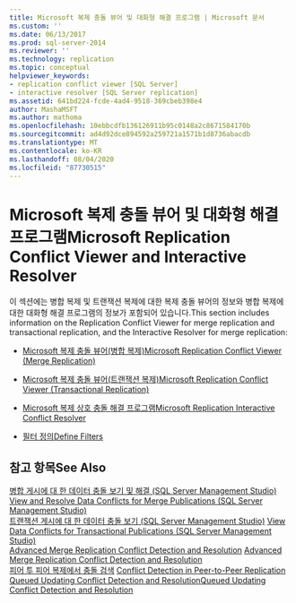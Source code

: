```yaml
---
title: Microsoft 복제 충돌 뷰어 및 대화형 해결 프로그램 | Microsoft 문서
ms.custom: ''
ms.date: 06/13/2017
ms.prod: sql-server-2014
ms.reviewer: ''
ms.technology: replication
ms.topic: conceptual
helpviewer_keywords:
- replication conflict viewer [SQL Server]
- interactive resolver [SQL Server replication]
ms.assetid: 641bd224-fcde-4ad4-9518-369cbeb398e4
author: MashaMSFT
ms.author: mathoma
ms.openlocfilehash: 10ebbcdfb136126911b95c0148a2c8671584170b
ms.sourcegitcommit: ad4d92dce894592a259721a1571b1d8736abacdb
ms.translationtype: MT
ms.contentlocale: ko-KR
ms.lasthandoff: 08/04/2020
ms.locfileid: "87730515"
---
```

# <a name="microsoft-replication-conflict-viewer-and-interactive-resolver"></a><span data-ttu-id="19af5-102">Microsoft 복제 충돌 뷰어 및 대화형 해결 프로그램</span><span class="sxs-lookup"><span data-stu-id="19af5-102">Microsoft Replication Conflict Viewer and Interactive Resolver</span></span>
  <span data-ttu-id="19af5-103">이 섹션에는 병합 복제 및 트랜잭션 복제에 대한 복제 충돌 뷰어의 정보와 병합 복제에 대한 대화형 해결 프로그램의 정보가 포함되어 있습니다.</span><span class="sxs-lookup"><span data-stu-id="19af5-103">This section includes information on the Replication Conflict Viewer for merge replication and transactional replication, and the Interactive Resolver for merge replication:</span></span>  
  
-   [<span data-ttu-id="19af5-104">Microsoft 복제 충돌 뷰어&#40;병합 복제&#41;</span><span class="sxs-lookup"><span data-stu-id="19af5-104">Microsoft Replication Conflict Viewer &#40;Merge Replication&#41;</span></span>](microsoft-replication-conflict-viewer-merge-replication.md)  
  
-   [<span data-ttu-id="19af5-105">Microsoft 복제 충돌 뷰어&#40;트랜잭션 복제&#41;</span><span class="sxs-lookup"><span data-stu-id="19af5-105">Microsoft Replication Conflict Viewer &#40;Transactional Replication&#41;</span></span>](microsoft-replication-conflict-viewer-transactional-replication.md)  
  
-   [<span data-ttu-id="19af5-106">Microsoft 복제 상호 충돌 해결 프로그램</span><span class="sxs-lookup"><span data-stu-id="19af5-106">Microsoft Replication Interactive Conflict Resolver</span></span>](microsoft-replication-interactive-conflict-resolver.md)  
  
-   [<span data-ttu-id="19af5-107">필터 정의</span><span class="sxs-lookup"><span data-stu-id="19af5-107">Define Filters</span></span>](define-filters.md)  
  
## <a name="see-also"></a><span data-ttu-id="19af5-108">참고 항목</span><span class="sxs-lookup"><span data-stu-id="19af5-108">See Also</span></span>  
 <span data-ttu-id="19af5-109">[병합 게시에 대 한 데이터 충돌 보기 및 해결 &#40;SQL Server Management Studio&#41;](view-and-resolve-data-conflicts-for-merge-publications.md) </span><span class="sxs-lookup"><span data-stu-id="19af5-109">[View and Resolve Data Conflicts for Merge Publications &#40;SQL Server Management Studio&#41;](view-and-resolve-data-conflicts-for-merge-publications.md) </span></span>  
 <span data-ttu-id="19af5-110">[트랜잭션 게시에 대 한 데이터 충돌 보기 &#40;SQL Server Management Studio&#41;](view-data-conflicts-for-transactional-publications-sql-server-management-studio.md) </span><span class="sxs-lookup"><span data-stu-id="19af5-110">[View Data Conflicts for Transactional Publications &#40;SQL Server Management Studio&#41;](view-data-conflicts-for-transactional-publications-sql-server-management-studio.md) </span></span>  
 <span data-ttu-id="19af5-111">[Advanced Merge Replication Conflict Detection and Resolution](merge/advanced-merge-replication-conflict-detection-and-resolution.md) </span><span class="sxs-lookup"><span data-stu-id="19af5-111">[Advanced Merge Replication Conflict Detection and Resolution](merge/advanced-merge-replication-conflict-detection-and-resolution.md) </span></span>  
 <span data-ttu-id="19af5-112">[피어 투 피어 복제에서 충돌 검색](transactional/peer-to-peer-conflict-detection-in-peer-to-peer-replication.md) </span><span class="sxs-lookup"><span data-stu-id="19af5-112">[Conflict Detection in Peer-to-Peer Replication](transactional/peer-to-peer-conflict-detection-in-peer-to-peer-replication.md) </span></span>  
 [<span data-ttu-id="19af5-113">Queued Updating Conflict Detection and Resolution</span><span class="sxs-lookup"><span data-stu-id="19af5-113">Queued Updating Conflict Detection and Resolution</span></span>](transactional/updatable-subscriptions-queued-updating-conflict-resolution.md)   

  
  
